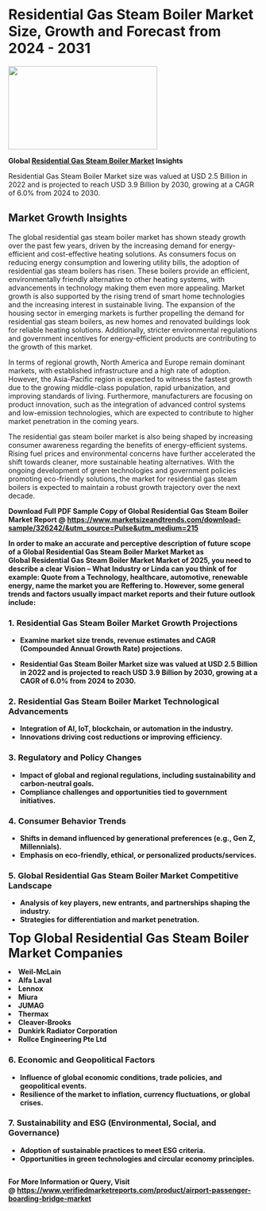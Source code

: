 <H1>Residential Gas Steam Boiler Market Size, Growth and Forecast from 2024 - 2031</H1><img class="aligncenter size-medium wp-image-584254" src="https://thirdeyenews.in/wp-content/uploads/2024/09/Global-Market-Research-300x168.jpeg" alt="" width="300" height="168" /><p><strong>Global&nbsp;<a href="https://www.marketsizeandtrends.com/download-sample/326242/&amp;utm_source=Pulse&amp;utm_medium=215">Residential Gas Steam Boiler Market</a> Insights</strong></p><p>Residential Gas Steam Boiler Market size was valued at USD 2.5 Billion in 2022 and is projected to reach USD 3.9 Billion by 2030, growing at a CAGR of 6.0% from 2024 to 2030.</p><p><h2>Market Growth Insights</h2> <p>The global residential gas steam boiler market has shown steady growth over the past few years, driven by the increasing demand for energy-efficient and cost-effective heating solutions. As consumers focus on reducing energy consumption and lowering utility bills, the adoption of residential gas steam boilers has risen. These boilers provide an efficient, environmentally friendly alternative to other heating systems, with advancements in technology making them even more appealing. Market growth is also supported by the rising trend of smart home technologies and the increasing interest in sustainable living. The expansion of the housing sector in emerging markets is further propelling the demand for residential gas steam boilers, as new homes and renovated buildings look for reliable heating solutions. Additionally, stricter environmental regulations and government incentives for energy-efficient products are contributing to the growth of this market.</p> <p><strong></strong></p> <p>In terms of regional growth, North America and Europe remain dominant markets, with established infrastructure and a high rate of adoption. However, the Asia-Pacific region is expected to witness the fastest growth due to the growing middle-class population, rapid urbanization, and improving standards of living. Furthermore, manufacturers are focusing on product innovation, such as the integration of advanced control systems and low-emission technologies, which are expected to contribute to higher market penetration in the coming years.</p> <p>The residential gas steam boiler market is also being shaped by increasing consumer awareness regarding the benefits of energy-efficient systems. Rising fuel prices and environmental concerns have further accelerated the shift towards cleaner, more sustainable heating alternatives. With the ongoing development of green technologies and government policies promoting eco-friendly solutions, the market for residential gas steam boilers is expected to maintain a robust growth trajectory over the next decade.</p> <p><strong></p><p><span class=""><strong>Download Full PDF Sample Copy of Global Residential Gas Steam Boiler Market Report</strong> @ <a href="https://www.marketsizeandtrends.com/download-sample/326242/&amp;utm_source=Pulse&amp;utm_medium=215" target="_blank">https://www.marketsizeandtrends.com/download-sample/326242/&amp;utm_source=Pulse&amp;utm_medium=215</a></span></p><p>In order to make an accurate and perceptive description of future scope of a Global&nbsp;Residential Gas Steam Boiler Market Market as Global&nbsp;Residential Gas Steam Boiler Market Market of 2025, you need to describe a clear Vision &ndash; What Industry or Linda can you think of for example: Quote from a Technology, healthcare, automotive, renewable energy, name the market you are Reffering to. However, some general trends and factors usually impact market reports and their future outlook include:</p><h3>1.&nbsp;<strong>Residential Gas Steam Boiler Market Growth Projections</strong></h3><ul><li>Examine market size trends, revenue estimates and CAGR (Compounded Annual Growth Rate) projections.</li><li><p>Residential Gas Steam Boiler Market size was valued at USD 2.5 Billion in 2022 and is projected to reach USD 3.9 Billion by 2030, growing at a CAGR of 6.0% from 2024 to 2030.</p></li></ul><h3>2.&nbsp;<strong>Residential Gas Steam Boiler Market Technological Advancements</strong></h3><ul><li>Integration of AI, IoT, blockchain, or automation in the industry.</li><li>Innovations driving cost reductions or improving efficiency.</li></ul><h3>3.&nbsp;<strong>Regulatory and Policy Changes</strong></h3><ul><li>Impact of global and regional regulations, including sustainability and carbon-neutral goals.</li><li>Compliance challenges and opportunities tied to government initiatives.</li></ul><h3>4.&nbsp;<strong>Consumer Behavior Trends</strong></h3><ul><li>Shifts in demand influenced by generational preferences (e.g., Gen Z, Millennials).</li><li>Emphasis on eco-friendly, ethical, or personalized products/services.</li></ul><h3>5.&nbsp;<strong>Global Residential Gas Steam Boiler Market Competitive Landscape</strong></h3><ul><li>Analysis of key players, new entrants, and partnerships shaping the industry.</li><li>Strategies for differentiation and market penetration.</li></ul><p data-pm-slice="1 1 []"><span style="color: inherit; font-family: inherit; font-size: 25px;">Top Global Residential Gas Steam Boiler Market Companies</span></p><div class="" data-test-id=""><p><li>Weil-McLain</li><li> Alfa Laval</li><li> Lennox</li><li> Miura</li><li> JUMAG</li><li> Thermax</li><li> Cleaver-Brooks</li><li> Dunkirk Radiator Corporation</li><li> Rollce Engineering Pte Ltd</li></p></div><h3>6.&nbsp;<strong>Economic and Geopolitical Factors</strong></h3><ul><li>Influence of global economic conditions, trade policies, and geopolitical events.</li><li>Resilience of the market to inflation, currency fluctuations, or global crises.</li></ul><h3>7.&nbsp;<strong>Sustainability and ESG (Environmental, Social, and Governance)</strong></h3><ul><li>Adoption of sustainable practices to meet ESG criteria.</li><li>Opportunities in green technologies and circular economy principles.</li></ul><h2><strong style="font-size: 14px;">For More Information or Query, Visit @&nbsp;</strong><a style="background-color: #ffffff; font-size: 14px;" href="https://www.marketsizeandtrends.com/report/residential-gas-steam-boiler-market/" target="_blank">https://www.verifiedmarketreports.com/product/airport-passenger-boarding-bridge-market</a></h2>
